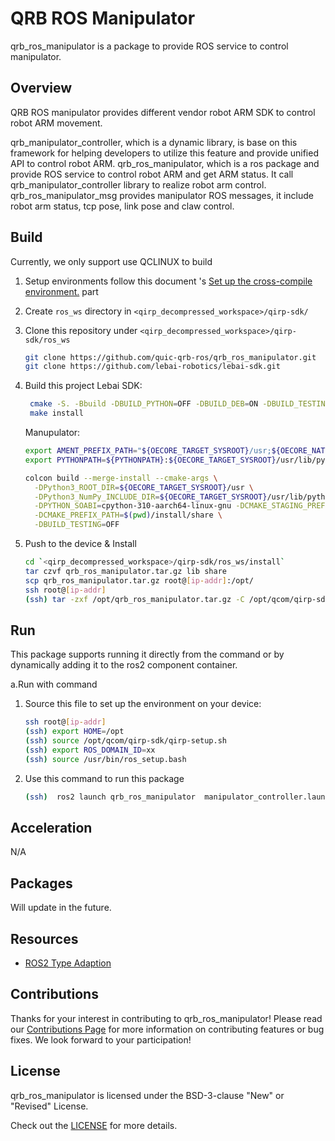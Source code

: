 # QRB ROS Manipulator

qrb_ros_manipulator is a package to provide ROS service to control manipulator.

## Overview

QRB ROS manipulator provides different vendor robot ARM SDK to control robot ARM movement.

qrb_manipulator_controller, which is a dynamic library, is base on this framework for helping developers to utilize this feature and provide unified API to control robot ARM.
qrb_ros_manipulator, which is a ros package and provide ROS service to control robot ARM and get ARM status. It call qrb_manipulator_controller library to realize robot arm control.
qrb_ros_manipulator_msg provides manipulator ROS messages, it include robot arm status, tcp pose, link pose and claw control.


## Build

Currently, we only support use QCLINUX to build

1. Setup environments follow this document 's [Set up the cross-compile environment.](https://docs.qualcomm.com/bundle/publicresource/topics/80-65220-2/develop-your-first-application_6.html?product=1601111740013072&facet=Qualcomm%20Intelligent%20Robotics%20(QIRP)%20Product%20SDK&state=releasecandidate) part

2. Create `ros_ws` directory in `<qirp_decompressed_workspace>/qirp-sdk/`

3. Clone this repository under `<qirp_decompressed_workspace>/qirp-sdk/ros_ws`
     ```bash
     git clone https://github.com/quic-qrb-ros/qrb_ros_manipulator.git
     git clone https://github.com/lebai-robotics/lebai-sdk.git
     ```
4. Build this project
     Lebai SDK:
    ```bash
     cmake -S. -Bbuild -DBUILD_PYTHON=OFF -DBUILD_DEB=ON -DBUILD_TESTING=OFF
     make install
     ```

     Manupulator:
     ```bash
     export AMENT_PREFIX_PATH="${OECORE_TARGET_SYSROOT}/usr;${OECORE_NATIVE_SYSROOT}/usr"
     export PYTHONPATH=${PYTHONPATH}:${OECORE_TARGET_SYSROOT}/usr/lib/python3.10/site-packages

     colcon build --merge-install --cmake-args \
       -DPython3_ROOT_DIR=${OECORE_TARGET_SYSROOT}/usr \
       -DPython3_NumPy_INCLUDE_DIR=${OECORE_TARGET_SYSROOT}/usr/lib/python3.10/site-packages/numpy/core/include \
       -DPYTHON_SOABI=cpython-310-aarch64-linux-gnu -DCMAKE_STAGING_PREFIX=$(pwd)/install \
       -DCMAKE_PREFIX_PATH=$(pwd)/install/share \
       -DBUILD_TESTING=OFF
     ```
5. Push to the device & Install
     ```bash
     cd `<qirp_decompressed_workspace>/qirp-sdk/ros_ws/install`
     tar czvf qrb_ros_manipulator.tar.gz lib share
     scp qrb_ros_manipulator.tar.gz root@[ip-addr]:/opt/
     ssh root@[ip-addr]
     (ssh) tar -zxf /opt/qrb_ros_manipulator.tar.gz -C /opt/qcom/qirp-sdk/usr/
     ```

## Run

This package supports running it directly from the command or by dynamically adding it to the ros2 component container.

a.Run with command

1. Source this file to set up the environment on your device:
    ```bash
    ssh root@[ip-addr]
    (ssh) export HOME=/opt
    (ssh) source /opt/qcom/qirp-sdk/qirp-setup.sh
    (ssh) export ROS_DOMAIN_ID=xx
    (ssh) source /usr/bin/ros_setup.bash
    ```

2. Use this command to run this package
    ```bash
    (ssh)  ros2 launch qrb_ros_manipulator  manipulator_controller.launch.py
    ```


## Acceleration

N/A

## Packages

Will update in the future.

## Resources

- [ROS2 Type Adaption](https://ros.org/reps/rep-2007.html)

## Contributions

Thanks for your interest in contributing to qrb_ros_manipulator! Please read our [Contributions Page](CONTRIBUTING.md) for more information on contributing features or bug fixes. We look forward to your participation!

## License

qrb_ros_manipulator  is licensed under the BSD-3-clause "New" or "Revised" License. 

Check out the [LICENSE](LICENSE) for more details.
